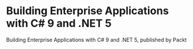 # Building Enterprise Applications with C# 9 and .NET 5
Building Enterprise Applications with C# 9 and .NET 5, published by Packt
